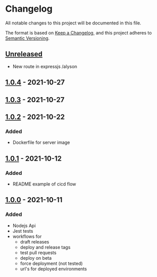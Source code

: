 # Changelog

All notable changes to this project will be documented in this file.

The format is based on [Keep a Changelog](https://keepachangelog.com/en/1.0.0/),
and this project adheres to [Semantic Versioning](https://semver.org/spec/v2.0.0.html).

## [Unreleased]

- New route in expressjs /alyson

## [1.0.4] - 2021-10-27

## [1.0.3] - 2021-10-27

## [1.0.2] - 2021-10-22

### Added

- Dockerfile for server image

## [1.0.1] - 2021-10-12

### Added

- README example of cicd flow

## [1.0.0] - 2021-10-11

### Added

- Nodejs Api
- Jest tests
- workflows for
  - draft releases
  - deploy and release tags
  - test pull requests
  - deploy on beta
  - force deployment (not tested)
  - url's for deployed environments

[unreleased]: https://github.com/nicacioliveira/gactions-cicd-boilerplate/compare/1.0.0...HEAD
[1.0.0]: https://github.com/nicacioliveira/gactions-cicd-boilerplate/compare/d0b54221bc20bad938e03e02cc9dd30d8c5316e4...1.0.0
[unreleased]: https://github.com/nicacioliveira/gactions-cicd-boilerplate/compare/1.0.1...HEAD
[1.0.1]: https://github.com/nicacioliveira/gactions-cicd-boilerplate/compare/1.0.0...1.0.1
[unreleased]: https://github.com/nicacioliveira/gactions-cicd-boilerplate/compare/1.0.4...HEAD
[1.0.4]: https://github.com/nicacioliveira/gactions-cicd-boilerplate/compare/1.0.2...1.0.4
[1.0.3]: https://github.com/nicacioliveira/gactions-cicd-boilerplate/compare/1.0.2...1.0.3
[1.0.2]: https://github.com/nicacioliveira/gactions-cicd-boilerplate/compare/1.0.1...1.0.2
